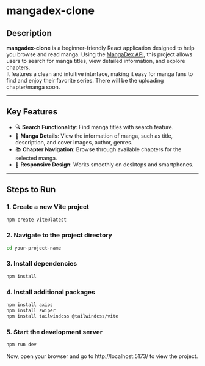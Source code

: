 # mangadex-clone

## Description

**mangadex-clone** is a beginner-friendly React application designed to help you browse and read manga. Using the [MangaDex API](https://api.mangadex.org/), this project allows users to search for manga titles, view detailed information, and explore chapters.  
It features a clean and intuitive interface, making it easy for manga fans to find and enjoy their favorite series.
There will be the uploading chapter/manga soon.

---

## Key Features

- 🔍 **Search Functionality**: Find manga titles with search feature.
- 📖 **Manga Details**: View the information of manga, such as title, description, and cover images, author, genres.
- 📚 **Chapter Navigation**: Browse through available chapters for the selected manga.
- 📱 **Responsive Design**: Works smoothly on desktops and smartphones.

---

## Steps to Run

### 1. Create a new Vite project

```bash
npm create vite@latest
```

### 2. Navigate to the project directory

```bash
cd your-project-name
```

### 3. Install dependencies

```bash
npm install
```
### 4. Install additional packages

```bash
npm install axios
npm install swiper
npm install tailwindcss @tailwindcss/vite
```

### 5. Start the development server

```bash
npm run dev
```
Now, open your browser and go to http://localhost:5173/ to view the project.
